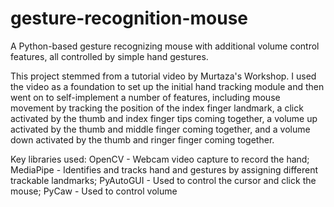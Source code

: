 # gesture-recognition-mouse
A Python-based gesture recognizing mouse with additional volume control features, all controlled by simple hand gestures.

This project stemmed from a tutorial video by Murtaza's Workshop. I used the video as a foundation to set up the initial hand tracking module and then went on to self-implement a number of features, including mouse movement by tracking the position of the index finger landmark, a click activated by the thumb and index finger tips coming together, a volume up activated by the thumb and middle finger coming together, and a volume down activated by the thumb and ringer finger coming together.

Key libraries used:
OpenCV - Webcam video capture to record the hand;
MediaPipe - Identifies and tracks hand and gestures by assigning different trackable landmarks;
PyAutoGUI - Used to control the cursor and click the mouse;
PyCaw - Used to control volume
